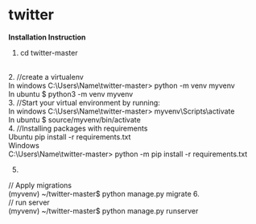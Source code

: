 # twitter
<b>Installation Instruction</b><br>
1.  cd twitter-master
<br>
2.
//create a virtualenv <br>
    In windows
    C:\Users\Name\twitter-master> python -m venv myvenv <br>
    In ubuntu
    $ python3 -m venv myvenv
    <br>
3.
//Start your virtual environment by running:<br>
    In windows
    C:\Users\Name\twitter-master> myvenv\Scripts\activate <br>
    In ubuntu
    $ source/myvenv/bin/activate<br>
 4.
 //Installing packages with requirements<br>
    Ubuntu
    pip install -r requirements.txt<br>
    Windows<br>
    C:\Users\Name\twitter-master> python -m pip install -r requirements.txt
  
  
 5. <br>
 // Apply migrations<br>
    (myvenv) ~/twitter-master$ python manage.py migrate
 6.<br>
 // run server<br>
    (myvenv) ~/twitter-master$ python manage.py runserver
    
